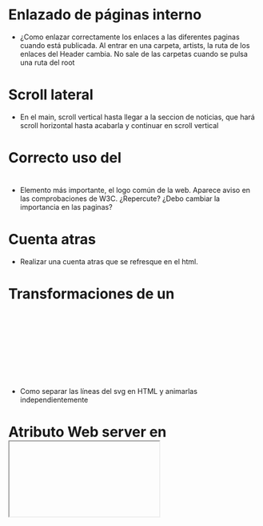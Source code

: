 # Enlazado de páginas interno
-   ¿Como enlazar correctamente los enlaces a las diferentes paginas cuando está publicada. Al entrar en una carpeta, artists, la ruta de los enlaces del Header cambia. No sale de las carpetas cuando se pulsa una ruta del root

# Scroll lateral
-   En el main, scroll vertical hasta llegar a la seccion de noticias, que hará scroll horizontal hasta acabarla y continuar en scroll vertical

# Correcto uso del <h1>
-   Elemento más importante, el logo común de la web. Aparece aviso en las comprobaciones de W3C. ¿Repercute? ¿Debo cambiar la importancia en las paginas?

# Cuenta atras
-   Realizar una cuenta atras que se refresque en el html.

# Transformaciones de un <svg>
-   Como separar las líneas del svg en HTML y animarlas independientemente

# Atributo Web server en <iframe> Youtube
-   En la comprobacion W3C aparece como no reconocida. La elimino. ¿Problemas?

# Plagio
- ¿Qué se considera plagio? Imagenes, videos o contenido de otras web (varias) con la indicacion de ello en la memoria. Por ejemplo, utilizar el contenido de sostenibilidad de una web. Imagenes relacionadas con ellos de otras webs para construir tu página. Efectos que se hacen en otras web, trasladarlos a la propia. Video principal de otra web, editando el mismo para utilzar una parte de él. Obviamente, código artesano 100%.